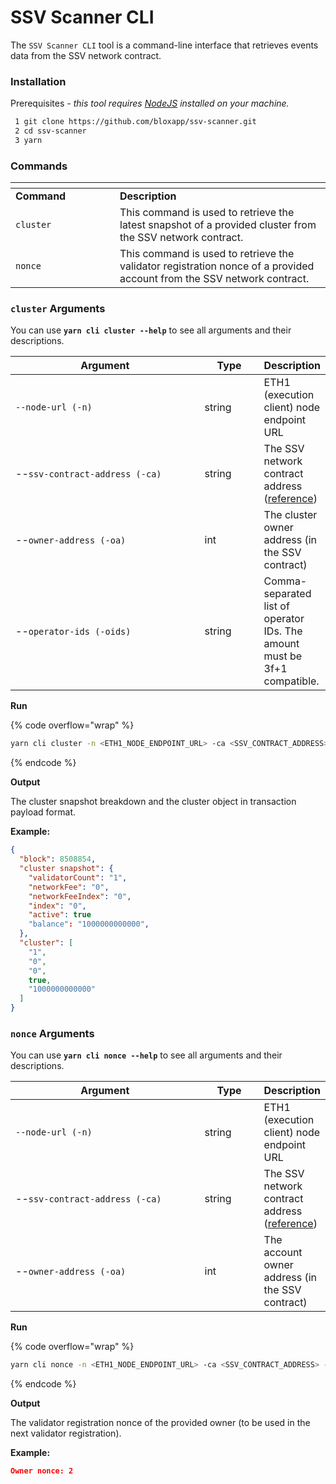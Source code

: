 # SSV Scanner CLI

The `SSV Scanner CLI` tool is a command-line interface that retrieves events data from the SSV network contract.

### Installation

Prerequisites _- this tool requires_ [_NodeJS_](https://nodejs.org/en/download/) _installed on your machine._

```bash
 1 git clone https://github.com/bloxapp/ssv-scanner.git
 2 cd ssv-scanner
 3 yarn
```

### Commands <a href="#_1rk5eeceo4ov" id="_1rk5eeceo4ov"></a>

<table data-header-hidden><thead><tr><th width="151"></th><th></th></tr></thead><tbody><tr><td><strong>Command</strong></td><td><strong>Description</strong></td></tr><tr><td><code>cluster</code></td><td>This command is used to retrieve the latest snapshot of a provided cluster from the SSV network contract.</td></tr><tr><td><code>nonce</code></td><td>This command is used to retrieve the validator registration nonce of a provided account from the SSV network contract.</td></tr></tbody></table>

### `cluster` Arguments

You can use **`yarn cli cluster --help`** to see all arguments and their descriptions.&#x20;

<table><thead><tr><th width="323">Argument</th><th width="85.33333333333331">Type</th><th>Description</th></tr></thead><tbody><tr><td><code>--node-url (-n)</code></td><td>string</td><td>ETH1 (execution client) node endpoint URL</td></tr><tr><td>--<code>ssv-contract-address (-ca)</code></td><td>string</td><td>The SSV network contract address (<a href="https://docs.ssv.network/developers/smart-contracts/ssvnetwork">reference</a>)</td></tr><tr><td>--<code>owner-address (-oa)</code></td><td>int</td><td>The cluster owner address (in the SSV contract)</td></tr><tr><td>--<code>operator-ids (-oids)</code></td><td>string</td><td>Comma-separated list of operator IDs. The amount must be 3f+1 compatible.</td></tr></tbody></table>

**Run**

{% code overflow="wrap" %}
```bash
yarn cli cluster -n <ETH1_NODE_ENDPOINT_URL> -ca <SSV_CONTRACT_ADDRESS> -oa <CLUSTER_OWNER_ADDRESS> -oids <OPERATOR1_ID, OPERATOR2_ID, OPERATOR3_ID, OPERATOR4_ID>
```
{% endcode %}

**Output**

The cluster snapshot breakdown and the cluster object in transaction payload format.

**Example:**

```json
{
  "block": 8508854,
  "cluster snapshot": {
    "validatorCount": "1",
    "networkFee": "0",
    "networkFeeIndex": "0",
    "index": "0",
    "active": true
    "balance": "1000000000000",
  },
  "cluster": [
    "1",
    "0",
    "0",
    true,
    "1000000000000"
  ]
}
```

### `nonce` Arguments

You can use **`yarn cli nonce --help`** to see all arguments and their descriptions.&#x20;

<table><thead><tr><th width="323">Argument</th><th width="85.33333333333331">Type</th><th>Description</th></tr></thead><tbody><tr><td><code>--node-url (-n)</code></td><td>string</td><td>ETH1 (execution client) node endpoint URL</td></tr><tr><td>--<code>ssv-contract-address (-ca)</code></td><td>string</td><td>The SSV network contract address (<a href="https://docs.ssv.network/developers/smart-contracts/ssvnetwork">reference</a>)</td></tr><tr><td>--<code>owner-address (-oa)</code></td><td>int</td><td>The account owner address (in the SSV contract)</td></tr></tbody></table>

**Run**

{% code overflow="wrap" %}
```bash
yarn cli nonce -n <ETH1_NODE_ENDPOINT_URL> -ca <SSV_CONTRACT_ADDRESS> -oa <ACCOUNT_OWNER_ADDRESS>
```
{% endcode %}

**Output**

The validator registration nonce of the provided owner (to be used in the next validator registration).

**Example:**

```json
Owner nonce: 2  
```
